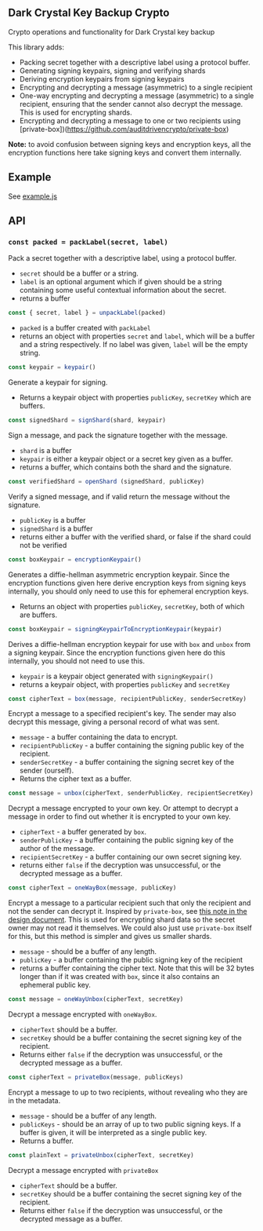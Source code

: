 ## Dark Crystal Key Backup Crypto 

Crypto operations and functionality for Dark Crystal key backup

This library adds:
 - Packing secret together with a descriptive label using a protocol buffer.
 - Generating signing keypairs, signing and verifying shards
 - Deriving encryption keypairs from signing keypairs
 - Encrypting and decrypting a message (asymmetric) to a single recipient
 - One-way encrypting and decrypting a message (asymmetric) to a single recipient, ensuring that the sender cannot also decrypt the message. This is used for encrypting shards.
 - Encrypting and decrypting a message to one or two recipients using [private-box])(https://github.com/auditdrivencrypto/private-box)

**Note:** to avoid confusion between signing keys and encryption keys, all the encryption functions here take signing keys and convert them internally.

## Example 

See [example.js](./example.js)

## API

### `const packed = packLabel(secret, label)`

Pack a secret together with a descriptive label, using a protocol buffer.
- `secret` should be a buffer or a string.
- `label` is an optional argument which if given should be a string containing some useful contextual information about the secret.
- returns a buffer

```js
const { secret, label } = unpackLabel(packed)
```
- `packed` is a buffer created with `packLabel`
- returns an object with properties `secret` and `label`, which will be a buffer and a string respectively. If no label was given, `label` will be the empty string.

```js
const keypair = keypair()
```

Generate a keypair for signing.

- Returns a keypair object with properties `publicKey`, `secretKey` which are buffers.

```js
const signedShard = signShard(shard, keypair)
```

Sign a message, and pack the signature together with the message.

- `shard` is a buffer
- `keypair` is either a keypair object or a secret key given as a buffer.
- returns a buffer, which contains both the shard and the signature.

```js
const verifiedShard = openShard (signedShard, publicKey)
```

Verify a signed message, and if valid return the message without the signature.

- `publicKey` is a buffer
- `signedShard` is a buffer
- returns either a buffer with the verified shard, or false if the shard could not be verified

```js
const boxKeypair = encryptionKeypair()
```

Generates a diffie-hellman asymmetric encryption keypair.
Since the encryption functions given here derive encryption keys from signing keys internally, you should only need to use this for ephemeral encryption keys.

- Returns an object with properties `publicKey`, `secretKey`, both of which are buffers.

```js
const boxKeypair = signingKeypairToEncryptionKeypair(keypair)
```

Derives a diffie-hellman encryption keypair for use with `box` and `unbox` from a signing keypair. 
Since the encryption functions given here do this internally, you should not need to use this.

- `keypair` is a keypair object generated with `signingKeypair()`
- returns a keypair object, with properties `publicKey` and `secretKey`

```js
const cipherText = box(message, recipientPublicKey, senderSecretKey)
```

Encrypt a message to a specified recipient's key. The sender may also decrypt this message, giving a personal record of what was sent. 

- `message` - a buffer containing the data to encrypt. 
- `recipientPublicKey` - a buffer containing the signing public key of the recipient.
- `senderSecretKey` - a buffer containing the signing secret key of the sender (ourself).
- Returns the cipher text as a buffer.

```js
const message = unbox(cipherText, senderPublicKey, recipientSecretKey)
```
Decrypt a message encrypted to your own key. Or attempt to decrypt a message in order to find out whether it is encrypted to your own key.

- `cipherText` - a buffer generated by `box`.
- `senderPublicKey` - a buffer containing the public signing key of the author of the message.
- `recipientSecretKey` - a buffer containing our own secret signing key. 
- returns either `false` if the decryption was unsuccessful, or the decrypted message as a buffer.

```js
const cipherText = oneWayBox(message, publicKey)
```

Encrypt a message to a particular recipient such that only the recipient and not the sender can decrypt it. Inspired by `private-box`, see [this note in the design document](https://github.com/auditdrivencrypto/private-box/blob/master/design.md#one-way-box).  This is used for encrypting shard data so the secret owner may not read it themselves.  We could also just use `private-box` itself for this, but this method is simpler and gives us smaller shards.

- `message` - should be a buffer of any length.
- `publicKey` - a buffer containing the public signing key of the recipient
- returns a buffer containing the cipher text. Note that this will be 32 bytes longer than if it was created with `box`, since it also contains an ephemeral public key.

```js
const message = oneWayUnbox(cipherText, secretKey)
```
Decrypt a message encrypted with `oneWayBox`.

- `cipherText` should be a buffer.
- `secretKey` should be a buffer containing the secret signing key of the recipient.
- Returns either `false` if the decryption was unsuccessful, or the decrypted message as a buffer.

```js
const cipherText = privateBox(message, publicKeys)
```
Encrypt a message to up to two recipients, without revealing who they are in the metadata.

- `message` - should be a buffer of any length.
- `publicKeys` - should be an array of up to two public signing keys. If a buffer is given, it will be interpreted as a single public key.
- Returns a buffer.

```js
const plainText = privateUnbox(cipherText, secretKey)
```

Decrypt a message encrypted with `privateBox`

- `cipherText` should be a buffer.
- `secretKey` should be a buffer containing the secret signing key of the recipient.
- Returns either `false` if the decryption was unsuccessful, or the decrypted message as a buffer.

